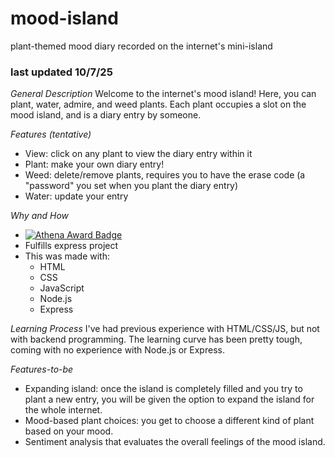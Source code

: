 # mood-island
plant-themed mood diary recorded on the internet's mini-island

### last updated 10/7/25

*General Description*
Welcome to the internet's mood island! Here, you can plant, water, admire, and weed plants. Each plant occupies a slot on the mood island, and is a diary entry by someone. 

*Features (tentative)*
- View: click on any plant to view the diary entry within it
- Plant: make your own diary entry!
- Weed: delete/remove plants, requires you to have the erase code (a "password" you set when you plant the diary entry)
- Water: update your entry

*Why and How*
- [![Athena Award Badge](https://img.shields.io/endpoint?url=https%3A%2F%2Faward.athena.hackclub.com%2Fapi%2Fbadge)](https://award.athena.hackclub.com?utm_source=readme)
- Fulfills express project
- This was made with:
    - HTML
    - CSS
    - JavaScript
    - Node.js
    - Express

*Learning Process*
I've had previous experience with HTML/CSS/JS, but not with backend programming. The learning curve has been pretty tough, coming with no experience with Node.js or Express.

*Features-to-be*
- Expanding island: once the island is completely filled and you try to plant a new entry, you will be given the option to expand the island for the whole internet.
- Mood-based plant choices: you get to choose a different kind of plant based on your mood.
- Sentiment analysis that evaluates the overall feelings of the mood island.